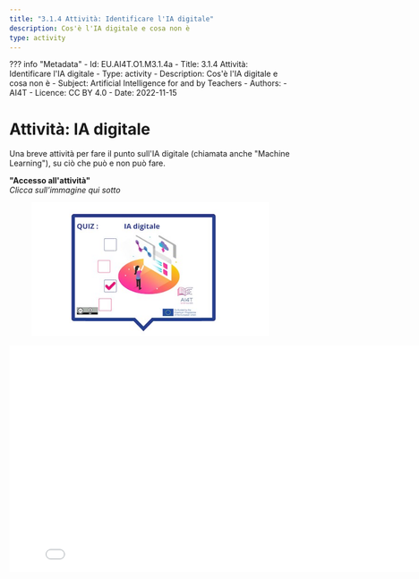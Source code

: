 ```yaml
---
title: "3.1.4 Attività: Identificare l'IA digitale"
description: Cos'è l'IA digitale e cosa non è
type: activity
---
```

??? info "Metadata"
    - Id: EU.AI4T.O1.M3.1.4a
    - Title: 3.1.4 Attività: Identificare l'IA digitale
    - Type: activity
    - Description: Cos'è l'IA digitale e cosa non è
    - Subject: Artificial Intelligence for and by Teachers
    - Authors:
        - AI4T 
    - Licence: CC BY 4.0
    - Date: 2022-11-15


# Attività: IA digitale

Una breve attività per fare il punto sull'IA digitale (chiamata anche "Machine Learning"), su ciò che può e non può fare.

**"Accesso all'attività"**  
_Clicca sull'immagine qui sotto_

<figure>
  <img src="Images/VisuelQUIZDigitalAI-IT.jpg" alt="Digital AI"/>  
</figure>

<center><iframe width="818" height="404" src="3-1-4a-activity-what-type-of-ai/3-1-4a-Digital-AI.html" frameborder="0" allowfullscreen></iframe></center>
